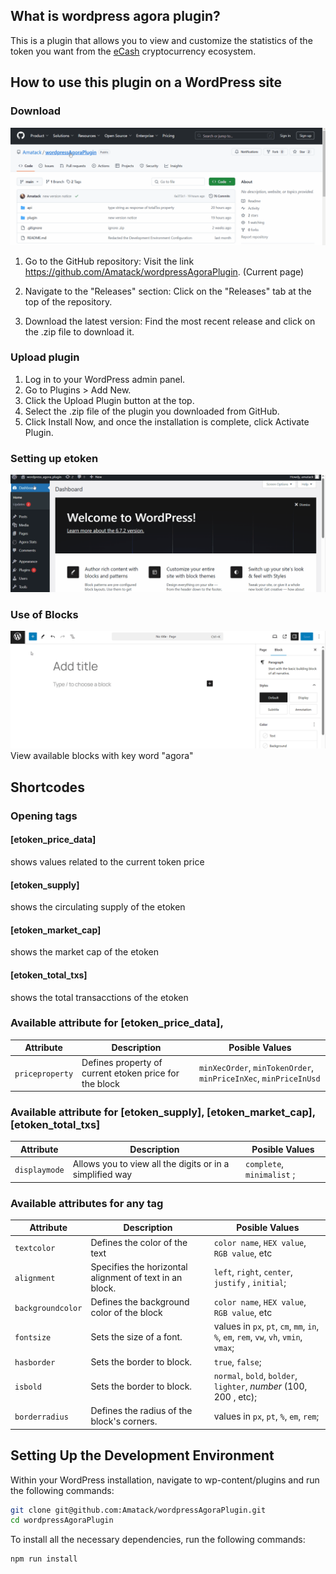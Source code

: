 ## What is wordpress agora plugin?

This is a plugin that allows you to view and customize the statistics of the token you want from the [eCash](https://e.cash) cryptocurrency ecosystem.

## How to use this plugin on a WordPress site

### Download
![download plugin](assets/download_plugin.gif)

1. Go to the GitHub repository: Visit the link https://github.com/Amatack/wordpressAgoraPlugin. (Current page)

2. Navigate to the "Releases" section: Click on the "Releases" tab at the top of the repository.

3. Download the latest version: Find the most recent release and click on the .zip file to download it.
### Upload plugin
1. Log in to your WordPress admin panel.
2. Go to Plugins > Add New.
3. Click the Upload Plugin button at the top.
4. Select the .zip file of the plugin you downloaded from GitHub.
5. Click Install Now, and once the installation is complete, click Activate Plugin.
### Setting up etoken
![set up token id](assets/set_up_token_id.gif)
### Use of Blocks
![Use of blocks](assets/use_of_blocks.gif)
View available blocks with key word "agora"
## Shortcodes
### Opening tags
#### [etoken_price_data]
shows values ​​related to the current token price
#### [etoken_supply] 
shows the circulating supply of the etoken
#### [etoken_market_cap]
shows the market cap of the etoken
#### [etoken_total_txs]
shows the total transacctions of the etoken
### Available attribute for [etoken_price_data], 
| Attribute | Description | Posible Values |
|----------|------------|------------------|
| `priceproperty`  | Defines property of current etoken price for the block | `minXecOrder`, `minTokenOrder`, `minPriceInXec`, `minPriceInUsd`

### Available attribute for [etoken_supply], [etoken_market_cap], [etoken_total_txs]
| Attribute | Description | Posible Values |
|----------|------------|------------------|
| `displaymode`  | Allows you to view all the digits or in a simplified way | `complete`, `minimalist` ;

### Available attributes for any tag
| Attribute | Description | Posible Values |
|----------|------------|------------------|
| `textcolor`  | Defines the color of the text | `color name`, `HEX value`, `RGB value`, etc
| `alignment`  | Specifies the horizontal alignment of text in an block. | `left`, `right`, `center`, `justify` , `initial`;
| `backgroundcolor`  | Defines the background color of the block | `color name`, `HEX value`, `RGB value`, etc
| `fontsize`  | Sets the size of a font. | values in `px`, `pt`, `cm`, `mm`, `in`, `%`, `em`, `rem`, `vw`, `vh`, `vmin`, `vmax`;
| `hasborder`  | Sets the border to block. | `true`, `false`;
| `isbold`  | Sets the border to block. | `normal`, `bold`, `bolder`, `lighter`, *number* (100, 200 , etc);
| `borderradius`  | Defines the radius of the block's corners. |  values in `px`, `pt`, `%`, `em`, `rem`;
## Setting Up the Development Environment

Within your WordPress installation, navigate to wp-content/plugins and run the following commands:

```bash
git clone git@github.com:Amatack/wordpressAgoraPlugin.git
cd wordpressAgoraPlugin
```
To install all the necessary dependencies, run the following commands:
```bash
npm run install
```